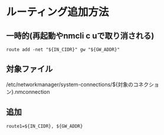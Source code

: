 # ルーティング追加方法

## 一時的(再起動やnmcli c uで取り消される)

`route add -net "${IN_CIDR}" gw "${GW_ADDR}"`

## 対象ファイル

/etc/networkmanager/system-connections/${対象のコネクション}.nmconnection

## 追加

`route1=${IN_CIDR}, ${GW_ADDR}`
